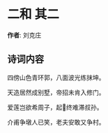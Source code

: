 # 二和  其二

**作者**: 刘克庄

## 诗词内容

四傍山色青环郭，八面波光练抹坤。

天造居然成别墅，帝招未肯入修门。

爱莲岂欲希周子，起𫈵终难滞叔孙。

介甫争墩人已笑，老夫安敢又争村。

